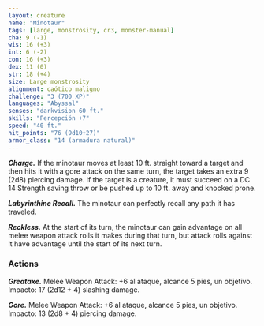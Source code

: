 ```yaml
---
layout: creature
name: "Minotaur"
tags: [large, monstrosity, cr3, monster-manual]
cha: 9 (-1)
wis: 16 (+3)
int: 6 (-2)
con: 16 (+3)
dex: 11 (0)
str: 18 (+4)
size: Large monstrosity
alignment: caótico maligno
challenge: "3 (700 XP)"
languages: "Abyssal"
senses: "darkvision 60 ft."
skills: "Percepción +7"
speed: "40 ft."
hit_points: "76 (9d10+27)"
armor_class: "14 (armadura natural)"
---
```


***Charge.*** If the minotaur moves at least 10 ft. straight toward a target and then hits it with a gore attack on the same turn, the target takes an extra 9 (2d8) piercing damage. If the target is a creature, it must succeed on a DC 14 Strength saving throw or be pushed up to 10 ft. away and knocked prone.

***Labyrinthine Recall.*** The minotaur can perfectly recall any path it has traveled.

***Reckless.*** At the start of its turn, the minotaur can gain advantage on all melee weapon attack rolls it makes during that turn, but attack rolls against it have advantage until the start of its next turn.

### Actions

***Greataxe.*** Melee Weapon Attack: +6 al ataque, alcance 5 pies, un objetivo. Impacto: 17 (2d12 + 4) slashing damage.

***Gore.*** Melee Weapon Attack: +6 al ataque, alcance 5 pies, un objetivo. Impacto: 13 (2d8 + 4) piercing damage.